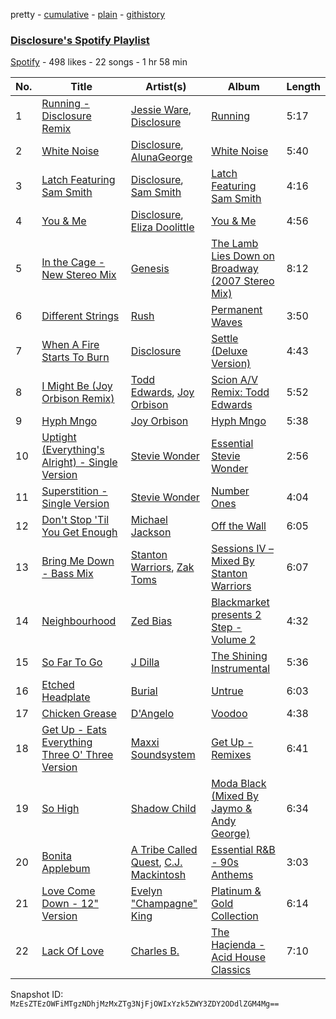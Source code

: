pretty - [cumulative](/playlists/cumulative/1npVCZGxmhbfhAyeDEqhwA.md) - [plain](/playlists/plain/1npVCZGxmhbfhAyeDEqhwA) - [githistory](https://github.githistory.xyz/mackorone/spotify-playlist-archive/blob/main/playlists/plain/1npVCZGxmhbfhAyeDEqhwA)

### [Disclosure's Spotify Playlist](https://open.spotify.com/playlist/1npVCZGxmhbfhAyeDEqhwA)

> 

[Spotify](https://open.spotify.com/user/spotify) - 498 likes - 22 songs - 1 hr 58 min

| No. | Title | Artist(s) | Album | Length |
|---|---|---|---|---|
| 1 | [Running \- Disclosure Remix](https://open.spotify.com/track/3kwdYKNCyIfmWQDsgcQ0Rb) | [Jessie Ware](https://open.spotify.com/artist/5Mq7iqCWBzofK39FBqblNc), [Disclosure](https://open.spotify.com/artist/6nS5roXSAGhTGr34W6n7Et) | [Running](https://open.spotify.com/album/7u5Z4kLHU418jJx8U0Majo) | 5:17 |
| 2 | [White Noise](https://open.spotify.com/track/7mMaJKkvMKUB4KPtWjMQ8D) | [Disclosure](https://open.spotify.com/artist/6nS5roXSAGhTGr34W6n7Et), [AlunaGeorge](https://open.spotify.com/artist/2VAnyOxzJuSAj7XIuEOT38) | [White Noise](https://open.spotify.com/album/0K0GkPXv2KUpMIT6ugMkAs) | 5:40 |
| 3 | [Latch Featuring Sam Smith](https://open.spotify.com/track/6uJzljaQjB3oAgirQTdter) | [Disclosure](https://open.spotify.com/artist/6nS5roXSAGhTGr34W6n7Et), [Sam Smith](https://open.spotify.com/artist/2wY79sveU1sp5g7SokKOiI) | [Latch Featuring Sam Smith](https://open.spotify.com/album/5YIpwgmVT144hEduV1ToXL) | 4:16 |
| 4 | [You & Me](https://open.spotify.com/track/4zsmbCgzPCS93IWeZlnBSZ) | [Disclosure](https://open.spotify.com/artist/6nS5roXSAGhTGr34W6n7Et), [Eliza Doolittle](https://open.spotify.com/artist/14L5rpGTLVUz1pD8fUeJB1) | [You & Me](https://open.spotify.com/album/4S8Ok3HJyCDUSEPJV4kpIR) | 4:56 |
| 5 | [In the Cage \- New Stereo Mix](https://open.spotify.com/track/3HiWtTbbJnUdxHq7cxYmTj) | [Genesis](https://open.spotify.com/artist/3CkvROUTQ6nRi9yQOcsB50) | [The Lamb Lies Down on Broadway \(2007 Stereo Mix\)](https://open.spotify.com/album/49BxISwAbZZfmlhqD6Vh88) | 8:12 |
| 6 | [Different Strings](https://open.spotify.com/track/6cRNpWi19rthJcuBSkUSAe) | [Rush](https://open.spotify.com/artist/2Hkut4rAAyrQxRdof7FVJq) | [Permanent Waves](https://open.spotify.com/album/2gHaOUnuXm0VheySMhvImb) | 3:50 |
| 7 | [When A Fire Starts To Burn](https://open.spotify.com/track/6eNQBntWe7hh6N0h62tRcg) | [Disclosure](https://open.spotify.com/artist/6nS5roXSAGhTGr34W6n7Et) | [Settle \(Deluxe Version\)](https://open.spotify.com/album/6jHuoYWYIijzSwpDewR9ia) | 4:43 |
| 8 | [I Might Be \(Joy Orbison Remix\)](https://open.spotify.com/track/6Z26yZJKIzNXCMXtWisXuH) | [Todd Edwards](https://open.spotify.com/artist/6MFopqejpmTUUZlcRmGzgg), [Joy Orbison](https://open.spotify.com/artist/0aIpJqqTLf683ojWREc5lg) | [Scion A/V Remix: Todd Edwards](https://open.spotify.com/album/3SGY3o9KtPNktMT90Fhobg) | 5:52 |
| 9 | [Hyph Mngo](https://open.spotify.com/track/0AsLPgOu1bP5icavaB1Z7D) | [Joy Orbison](https://open.spotify.com/artist/0aIpJqqTLf683ojWREc5lg) | [Hyph Mngo](https://open.spotify.com/album/7ANFCr6G24pLjOxfazHohp) | 5:38 |
| 10 | [Uptight \(Everything's Alright\) \- Single Version](https://open.spotify.com/track/3afRkFsUO8Tc1zu8P1VNtV) | [Stevie Wonder](https://open.spotify.com/artist/7guDJrEfX3qb6FEbdPA5qi) | [Essential Stevie Wonder](https://open.spotify.com/album/5FsFNF0NIJhB7wqZylu9qL) | 2:56 |
| 11 | [Superstition \- Single Version](https://open.spotify.com/track/300RfAPZ57B0y6YYj9n6DN) | [Stevie Wonder](https://open.spotify.com/artist/7guDJrEfX3qb6FEbdPA5qi) | [Number Ones](https://open.spotify.com/album/4Gnhm7AGwlXf0UxC2yxJtz) | 4:04 |
| 12 | [Don't Stop 'Til You Get Enough](https://open.spotify.com/track/46eu3SBuFCXWsPT39Yg3tJ) | [Michael Jackson](https://open.spotify.com/artist/3fMbdgg4jU18AjLCKBhRSm) | [Off the Wall](https://open.spotify.com/album/2ZytN2cY4Zjrr9ukb2rqTP) | 6:05 |
| 13 | [Bring Me Down \- Bass Mix](https://open.spotify.com/track/0zYWT55gyPCZAHnYtTf9Yo) | [Stanton Warriors](https://open.spotify.com/artist/7GeAzBsalYANXTi1ReOm1R), [Zak Toms](https://open.spotify.com/artist/7M3ujmZMtTxuWxaPR3kMMc) | [Sessions IV – Mixed By Stanton Warriors](https://open.spotify.com/album/7tXJUtXheLp4E9m3BpspTM) | 6:07 |
| 14 | [Neighbourhood](https://open.spotify.com/track/2pu6aG51WyqP94m7LrHqhp) | [Zed Bias](https://open.spotify.com/artist/1XZzbCZRuj6eOdRxQcmiD7) | [Blackmarket presents 2 Step \- Volume 2](https://open.spotify.com/album/790DJ6C6w23Pi6aUkpV29H) | 4:32 |
| 15 | [So Far To Go](https://open.spotify.com/track/3mqEhf7scGvdmEZKipbm5d) | [J Dilla](https://open.spotify.com/artist/0IVcLMMbm05VIjnzPkGCyp) | [The Shining Instrumental](https://open.spotify.com/album/3g5tl8gEzYjDnB1EHBH3LI) | 5:36 |
| 16 | [Etched Headplate](https://open.spotify.com/track/1vcShpQ9U6anLSYfH2X2kp) | [Burial](https://open.spotify.com/artist/0uCCBpmg6MrPb1KY2msceF) | [Untrue](https://open.spotify.com/album/4EIUWgEGuue5krjlOSjei2) | 6:03 |
| 17 | [Chicken Grease](https://open.spotify.com/track/5MFYNPVGgMfWwNY3yl4M6F) | [D'Angelo](https://open.spotify.com/artist/336vr2M3Va0FjyvB55lJEd) | [Voodoo](https://open.spotify.com/album/1ecv8bJajqX9E0EOX2g3eI) | 4:38 |
| 18 | [Get Up \- Eats Everything Three O' Three Version](https://open.spotify.com/track/3k6vx11UhZGpiRMYrQGV92) | [Maxxi Soundsystem](https://open.spotify.com/artist/4aS7S2ESEryZfhTWcSgLXk) | [Get Up \- Remixes](https://open.spotify.com/album/7FLEpEqWhc8FMjtkDF1hLR) | 6:41 |
| 19 | [So High](https://open.spotify.com/track/7j25UYXMHsT5MiW5qC6YdH) | [Shadow Child](https://open.spotify.com/artist/0tMr0e1EQZ0Vci7EHz2bM9) | [Moda Black \(Mixed By Jaymo & Andy George\)](https://open.spotify.com/album/6AzoYAKh4XcpL10tqo7cgM) | 6:34 |
| 20 | [Bonita Applebum](https://open.spotify.com/track/1BqfuPDLPLrlTWuiULAaOf) | [A Tribe Called Quest](https://open.spotify.com/artist/09hVIj6vWgoCDtT03h8ZCa), [C.J\. Mackintosh](https://open.spotify.com/artist/0GGvtc3aJtSkuYcfsiN6eC) | [Essential R&B \- 90s Anthems](https://open.spotify.com/album/5T1BuQvo5FMJM4E71KXEvW) | 3:03 |
| 21 | [Love Come Down \- 12" Version](https://open.spotify.com/track/4A2vDwPwcqBWIuMIJbEsAH) | [Evelyn "Champagne" King](https://open.spotify.com/artist/4JCt4xrbbBB9blkKwNlcJ7) | [Platinum & Gold Collection](https://open.spotify.com/album/2Viv09nxv92x7lieuEAl4H) | 6:14 |
| 22 | [Lack Of Love](https://open.spotify.com/track/21gvRGGQ81d7zijU6QlLZX) | [Charles B.](https://open.spotify.com/artist/4X1STxfD2HlEZOCqkp3Wla) | [The Haçienda \- Acid House Classics](https://open.spotify.com/album/7lwBCmb2LjThWjPAasAyoW) | 7:10 |

Snapshot ID: `MzEsZTEzOWFiMTgzNDhjMzMxZTg3NjFjOWIxYzk5ZWY3ZDY2ODdlZGM4Mg==`
